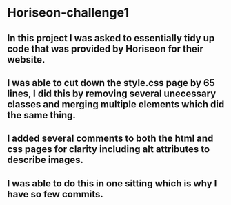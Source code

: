 # Horiseon-challenge1
## In this project I was asked to essentially tidy up code that was provided by Horiseon for their website.
## I was able to cut down the style.css page by 65 lines, I did this by removing several unecessary classes and merging multiple elements which did the same thing.
## I added several comments to both the html and css pages for clarity including alt attributes to describe images.
## I was able to do this in one sitting which is why I have so few commits.
